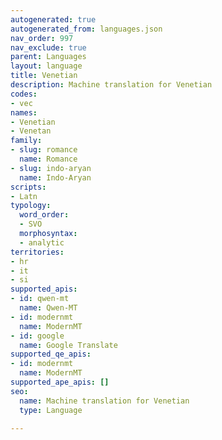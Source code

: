 ```yaml
---
autogenerated: true
autogenerated_from: languages.json
nav_order: 997
nav_exclude: true
parent: Languages
layout: language
title: Venetian
description: Machine translation for Venetian
codes:
- vec
names:
- Venetian
- Venetan
family:
- slug: romance
  name: Romance
- slug: indo-aryan
  name: Indo-Aryan
scripts:
- Latn
typology:
  word_order:
  - SVO
  morphosyntax:
  - analytic
territories:
- hr
- it
- si
supported_apis:
- id: qwen-mt
  name: Qwen-MT
- id: modernmt
  name: ModernMT
- id: google
  name: Google Translate
supported_qe_apis:
- id: modernmt
  name: ModernMT
supported_ape_apis: []
seo:
  name: Machine translation for Venetian
  type: Language

---
```


